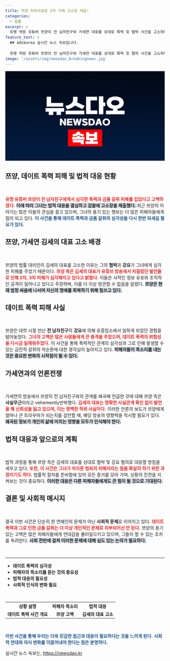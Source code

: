 ```yaml
---
title: 쯔양 허위사실로 2차 가해 고소장 제출!
categories:
  - 법률
excerpt: >
  유명 먹방 유튜버 쯔양이 전 남자친구와 가세연 대표를 상대로 폭력 및 협박 사건을 고소하며 진실 공방에 휘말렸다. 저명한 인물들이 얽힌 이 사건은 과거의 어두운 진실을 드러낼 예정이다.
feature_text: >
  ## adskorea 실시간 뉴스 속보입니다.

  유명 먹방 유튜버 쯔양이 전 남자친구와 가세연 대표를 상대로 폭력 및 협박 사건을 고소하며 진실 공방에 휘말렸다. 저명한 인물들이 얽힌 이 사건은 과거의 어두운 진실을 드러낼 예정이다.
image: '/assets/img/newsdao_breakingnews.jpg'
---
```


<p><img src="/assets/img/newsdao_breakingnews.jpg" alt="adskorea 속보" /></p>

<h2 data-ke-size="size26">쯔양, 데이트 폭력 피해 및 법적 대응 현황</h2>

<p data-ke-size="size16">&nbsp;</p>

<p><b><span style="color: #ee2323;">유명 유튜버 쯔양이 전 남자친구에게서 심각한 폭력과 금품 갈취 피해를 입었다고 고백하였다.</span></b> <b><span style="background-color: #21538527;">이에 따라 그녀는 법적 대응을 결심하고 검찰에 고소장을 제출했다. </span></b> 최근 쯔양의 이야기는 많은 이들의 관심을 끌고 있으며, 그녀의 용기 있는 행보는 더 많은 피해자들에게 힘이 되고 있다. <b><span style="color: #1a5490;">이 사건을 통해 데이트 폭력과 금품 갈취의 심각성을 다시 한번 되새길 필요가 있다.</span></b></p>

<h2 data-ke-size="size26">쯔양, 가세연 김세의 대표 고소 배경</h2>

<p data-ke-size="size16">&nbsp;</p>

<p>쯔양의 법률 대리인이 김세의 대표를 고소한 이유는 그의 <b>협박</b>과 <b>강요</b>가 그녀에게 심각한 피해를 주었기 때문이다. <b><span style="color: #ee2323;">쯔양 측은 김세의 대표가 유튜브 방송에서 저질렀던 발언들로 인해 2차, 3차 피해가 심각해지고 있다고 밝혔다.</span></b> 이들은 사적인 정보 유포와 조직적인 공격이 일어나고 있다고 주장하며, 이를 더 이상 방관할 수 없음을 알렸다. <b><span style="background-color: #21538527;">쯔양은 현재 법정 싸움에 나서며 자신의 명예를 회복하기 위해 힘쓰고 있다.</span></b></p>

<h2 data-ke-size="size26">데이트 폭력 피해 사실</h2>

<p data-ke-size="size16">&nbsp;</p>

<p>쯔양은 대학 시절 만난 <b>전 남자친구</b>의 <b>강요</b>에 의해 유흥업소에서 일하게 되었던 경험을 털어놓았다. <b><span style="color: #ee2323;">그녀의 고백은 많은 사람들에게 큰 충격을 주었으며, 데이트 폭력의 위험성을 다시금 일깨워주었다.</span></b> 이 사건을 통해 폭력적인 관계의 심각성과 그로 인해 발생할 수 있는 금전적 갈취의 악순환에 대한 경각심이 높아지고 있다. <b><span style="background-color: #21538527;">피해자들이 목소리를 내는 것은 중요한 변화의 시작점이 될 수 있다.</span></b></p>

<h2 data-ke-size="size26">가세연과의 언론전쟁</h2>

<p data-ke-size="size16">&nbsp;</p>

<p>가세연의 방송에서 쯔양의 전 남자친구와의 관계를 왜곡해 언급한 것에 대해 쯔양 측은 <b>사실무근</b>이라고 vehemently반박했다. <b><span style="color: #ee2323;">김세의 대표는 명확한 사실관계 확인 없이 발언을 해 신뢰성을 잃고 있으며, 이는 명백한 허위 사실이다.</span></b> 이러한 언론의 보도가 쯔양에게 얼마나 큰 트라우마가 되는지를 감안할 때, 해당 방송의 영향력을 직시할 필요가 있다. <b><span style="background-color: #21538527;">왜곡된 정보가 개인의 삶에 미치는 영향을 모두가 인식해야 한다.</span></b></p>

<h2 data-ke-size="size26">법적 대응과 앞으로의 계획</h2>

<p data-ke-size="size16">&nbsp;</p>

<p>법적 과정을 통해 쯔양 측은 김세의 대표를 상대로 협박 및 강요 혐의로 대응할 방침을 세우고 있다. <b><span style="color: #ee2323;">또한, 이 사건은 그녀가 저지른 범죄의 피해자라는 점을 확실히 하기 위한 과정이기도 하다.</span></b> 법률적 절차를 준비함에 있어 모든 증거를 모아 가며, 상황의 진전을 지켜보는 것이 중요하다. <b><span style="background-color: #21538527;">이러한 대응은 다른 피해자들에게도 큰 힘이 될 것으로 기대된다.</span></b></p>

<h2 data-ke-size="size26">결론 및 사회적 메시지</h2>

<p data-ke-size="size16">&nbsp;</p>

<p>결국 이번 사건은 단순히 한 연예인의 문제가 아닌 <b>사회적 문제</b>로 이어지고 있다. <b><span style="color: #ee2323;">데이트 폭력과 그로 인한 금품 갈취는 더 이상 개인적인 문제로 치부되어선 안 된다.</span></b> 쯔양의 용기 있는 고백은 많은 피해자들에게 연대감을 불러일으키고 있으며, 그들이 할 수 있는 조치를 독려한다. <b><span style="background-color: #21538527;">사회 전반에 걸쳐 이러한 문제에 대해 심도 있는 논의가 필요하다.</span></b> </p>

<p data-ke-size="size16">&nbsp;</p> 

<hr />

<ul>
    <li><b>데이트 폭력의 심각성</b></li>
    <li><b>피해자의 목소리를 듣는 것의 중요성</b></li>
    <li><b>법적 대응의 필요성</b></li>
    <li><b>사회적 인식의 변화 필요</b></li>
</ul>

<p data-ke-size="size16">&nbsp;</p> 

<table style="width: 100%; border-collapse: collapse;">
    <tr>
        <td style="text-align: center; height: 17px;"><b>상황 설명</b></td>
        <td style="text-align: center; height: 17px;"><b>피해자 목소리</b></td>
        <td style="text-align: center; height: 17px;"><b>법적 대응</b></td>
    </tr>
    <tr>
        <td style="text-align: center; height: 17px;"><b>데이트 폭력 사건 개요</b></td>
        <td style="text-align: center; height: 17px;"><b>쯔양 고백</b></td>
        <td style="text-align: center; height: 17px;"><b>김세의 대표 고소</b></td>
    </tr>
</table>

<p data-ke-size="size16">&nbsp;</p> 

<p><b><span style="color: #1a5490;">이번 사건을 통해 우리는 더욱 민감한 접근과 대응이 필요하다는 것을 느끼게 된다.</span></b> <b><span style="color: #1a5490;">사회적 연대와 의식 변화를 이끌어내야 한다는 점은 분명하다.</span></b></p>
실시간 뉴스 속보는, <a href="https://newsdao.kr" rel="dofollow">https://newsdao.kr</a>


